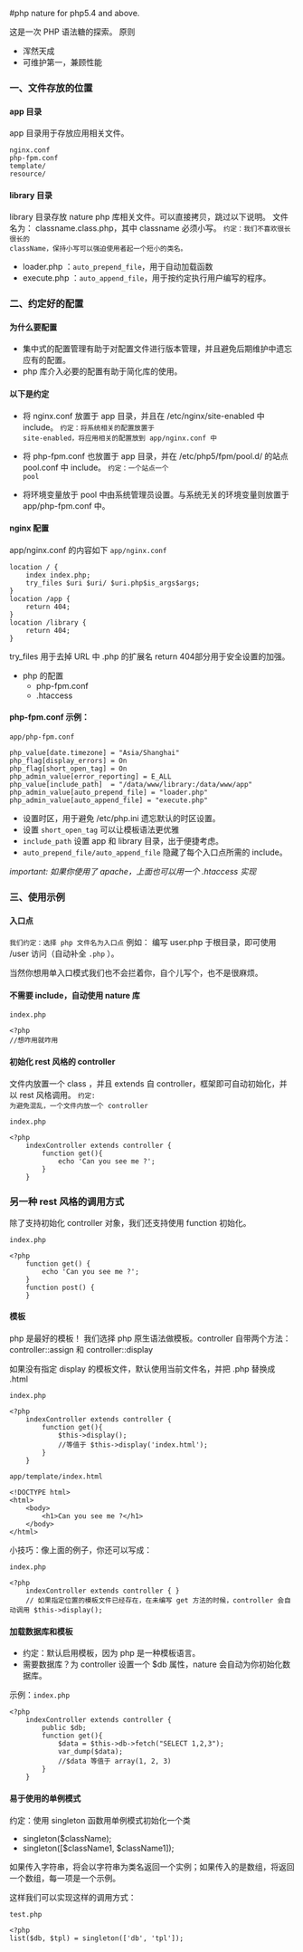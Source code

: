 #php nature
for php5.4 and above.

这是一次 PHP 语法糖的探索。
原则

- 浑然天成
- 可维护第一，兼顾性能


### 一、文件存放的位置
#### app 目录
app 目录用于存放应用相关文件。

	nginx.conf
	php-fpm.conf
	template/
	resource/
	
#### library 目录

library 目录存放 nature php 库相关文件。可以直接拷贝，跳过以下说明。
文件名为： classname.class.php，其中 classname 必须小写。
<code>约定：我们不喜欢很长很长的 className，保持小写可以强迫使用者起一个短小的类名。</code>

-  loader.php ：`auto_prepend_file`，用于自动加载函数
-  execute.php ：`auto_append_file`，用于按约定执行用户编写的程序。


### 二、约定好的配置
#### 为什么要配置
-  集中式的配置管理有助于对配置文件进行版本管理，并且避免后期维护中遗忘应有的配置。
-  php 库介入必要的配置有助于简化库的使用。

#### 以下是约定

-  将 nginx.conf 放置于 app 目录，并且在 /etc/nginx/site-enabled 中 include。
<code>约定：将系统相关的配置放置于 site-enabled，将应用相关的配置放到 app/nginx.conf 中 </code>

-  将 php-fpm.conf 也放置于 app 目录，并在 /etc/php5/fpm/pool.d/ 的站点 pool.conf 中 include。 <code>约定：一个站点一个 pool</code>
-  将环境变量放于 pool 中由系统管理员设置。与系统无关的环境变量则放置于 app/php-fpm.conf 中。
  
	
#### nginx 配置
app/nginx.conf 的内容如下
`app/nginx.conf`

	location / {
	    index index.php;
	    try_files $uri $uri/ $uri.php$is_args$args;
	}
    location /app {
        return 404;
    }
    location /library {
	    return 404;
	}

try_files 用于去掉 URL 中 .php 的扩展名
return 404部分用于安全设置的加强。

-  php 的配置
	- php-fpm.conf	
	- .htaccess
	
#### php-fpm.conf 示例：

`app/php-fpm.conf`

    php_value[date.timezone] = "Asia/Shanghai"
    php_flag[display_errors] = On
    php_flag[short_open_tag] = On
	php_admin_value[error_reporting] = E_ALL
	php_value[include_path]  = "/data/www/library:/data/www/app"
	php_admin_value[auto_prepend_file] = "loader.php"
	php_admin_value[auto_append_file] = "execute.php"

-  设置时区，用于避免 /etc/php.ini 遗忘默认的时区设置。
-  设置 `short_open_tag` 可以让模板语法更优雅
-  `include_path` 设置 app 和 library 目录，出于便捷考虑。
-  `auto_prepend_file/auto_append_file` 隐藏了每个入口点所需的 include。

*_important:_*
*如果你使用了 apache，上面也可以用一个 .htaccess 实现*


### 三、使用示例


#### 入口点
<code>我们约定：选择 php 文件名为入口点</code>
例如： 编写 user.php 于根目录，即可使用 /user 访问（自动补全 <code>.php</code> ）。

当然你想用单入口模式我们也不会拦着你，自个儿写个，也不是很麻烦。

#### 不需要 include，自动使用 nature 库

`index.php`

	<?php
	//想咋用就咋用



#### 初始化 rest 风格的 controller
文件内放置一个 class ，并且 extends 自 controller，框架即可自动初始化，并以 rest 风格调用。
<code>约定: 为避免混乱，一个文件内放一个 controller </code>


`index.php`

    <?php
        indexController extends controller {
            function get(){
                echo 'Can you see me ?';
            }
        }

### 另一种 rest 风格的调用方式
除了支持初始化 controller 对象，我们还支持使用 function 初始化。
	
`index.php`

	<?php
		function get() {
    		echo 'Can you see me ?';
		}
		function post() {
		}
		


#### 模板
php 是最好的模板！ 我们选择 php 原生语法做模板。controller 自带两个方法： controller::assign 和 controller::display

如果没有指定 display 的模板文件，默认使用当前文件名，并把 .php 替换成 .html

`index.php`

    <?php
    	indexController extends controller {
    		function get(){
				$this->display();
				//等值于 $this->display('index.html');
    		}
    	}
    	
`app/template/index.html`

	<!DOCTYPE html>
	<html>
		<body>
			<h1>Can you see me ?</h1>
		</body>	
	</html>

小技巧：像上面的例子，你还可以写成：

`index.php`

    <?php
    	indexController extends controller { }
    	// 如果指定位置的模板文件已经存在，在未编写 get 方法的时候，controller 会自动调用 $this->display();


#### 加载数据库和模板

-  约定：默认启用模板，因为 php 是一种模板语言。
-  需要数据库？为 controller 设置一个 $db 属性，nature 会自动为你初始化数据库。

示例：`index.php`

    <?php
    	indexController extends controller {
    		public $db;
    		function get(){
				$data = $this->db->fetch("SELECT 1,2,3");
				var_dump($data);
				//$data 等值于 array(1, 2, 3)
    		}
    	}


#### 易于使用的单例模式
约定：使用 singleton 函数用单例模式初始化一个类

-  singleton($className);
-  singleton([$className1, $className1]);

如果传入字符串，将会以字符串为类名返回一个实例；如果传入的是数组，将返回一个数组，每一项是一个示例。

这样我们可以实现这样的调用方式：

`test.php`

    <?php
    list($db, $tpl) = singleton(['db', 'tpl']);